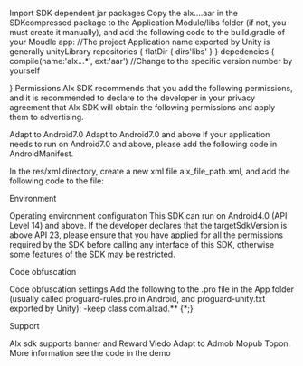 Import SDK
dependent jar packages Copy the alx....aar in the SDKcompressed package to the Application Module/libs folder (if not, you must create it manually), and add the following code to the build.gradle of your Moudle app: //The project Application name exported by Unity is generally unityLibrary 
repositories {
     flatDir {
         dirs'libs'
     }
}
depedencies {
     compile(name:'alx.*.*.*', ext:'aar') //Change to the specific version number by yourself

}
Permissions
Alx SDK recommends that you add the following permissions, and it is recommended to declare to the developer in your privacy agreement that Alx SDK will obtain the following permissions and apply them to advertising.
<uses-permission android:name="android.permission.INTERNET" />
<uses-permission android:name="android.permission.ACCESS_NETWORK_STATE" />
<uses-permission android:name="android.permission.READ_PHONE_STATE" />
<uses-permission android:name="android.permission.WRITE_EXTERNAL_STORAGE" />

Adapt to Android7.0
Adapt to Android7.0 and above If your application needs to run on Android7.0 and above, please add the following code in AndroidManifest.

<provider
     android:name="com.alxad.provider.AlxFileProvider"
     android:authorities="${applicationId}.alxfileprovider"
     android:exported="false"
     android:grantUriPermissions="true">
     <meta-data
         android:name="android.support.FILE_PROVIDER_PATHS"
         android:resource="@xml/alx_file_path" />
</provider>

In the res/xml directory, create a new xml file alx_file_path.xml, and add the following code to the file:

<?xml version="1.0" encoding="utf-8"?>
<resources>
     <paths>
         <external-path
             name="external_files"
             path="." />
     </paths>
</resources>

Environment

Operating environment configuration This SDK can run on Android4.0 (API Level 14) and above. If the developer declares that the targetSdkVersion is above API 23, please ensure that you have applied for all the permissions required by the SDK before calling any interface of this SDK, otherwise some features of the SDK may be restricted.

Code obfuscation

Code obfuscation settings Add the following to the .pro file in the App folder (usually called proguard-rules.pro in Android, and proguard-unity.txt exported by Unity):
-keep class com.alxad.** {*;}

Support

Alx sdk supports banner and Reward Viedo Adapt to Admob Mopub Topon. More information see the code in the demo


